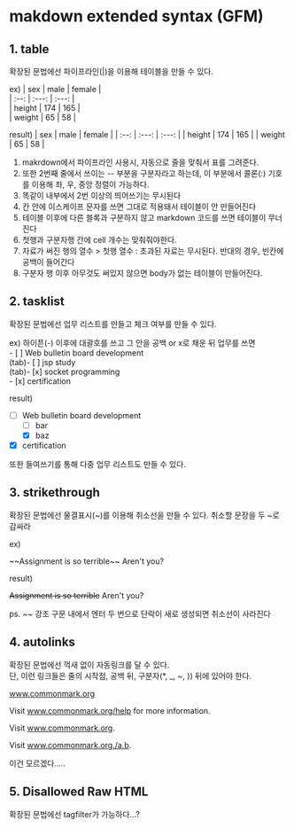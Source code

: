 # makdown extended syntax (GFM)

## 1. table
  확장된 문법에선 파이프라인(|)을 이용해 테이블을 만들 수 있다.
  
  ex)
  \| sex \| male \| female |<br>
  | :--: | :---: | :---: |<br>
  | height | 174 | 165 |<br>
  | weight | 65 | 58 |
  
  result)
  | sex | male | female |
  | :--: | :---: | :---: |
  | height | 174 | 165 |
  | weight | 65 | 58 |
  
  1. makrdown에서 파이프라인 사용시, 자동으로 줄을 맞춰서 표를 그려준다.<br>
  2. 또한 2번째 줄에서 쓰이는 -- 부분을 구분자라고 하는데, 이 부분에서 콜론(:) 기호를 이용해 좌, 우, 중앙 정렬이 가능하다.<br>
  3. 똑같이 내부에서 2번 이상의 띄어쓰기는 무시된다<br>
  4. 칸 안에 이스케이프 문자를 쓰면 그대로 적용돼서 테이블이 안 만들어진다
  5. 테이블 이후에 다른 블록과 구분하지 않고 markdown 코드를 쓰면 테이블이 무너진다
  6. 첫행과 구분자행 간에 cell 개수는 맞춰줘야한다.
  7. 자료가 써진 행의 열수 > 첫행 열수 : 초과된 자료는 무시된다. 반대의 경우, 빈칸에 공백이 들어간다
  8. 구분자 행 이후 아무것도 써있지 않으면 body가 없는 테이블이 만들어진다.

## 2. tasklist
  확장된 문법에선 업무 리스트를 만들고 체크 여부를 만들 수 있다.
  
  ex)
  하이픈(-) 이후에 대괄호를 쓰고 그 안을 공백 or x로 채운 뒤 업무를 쓰면<br>
  \- [ ] Web bulletin board development<br>
    (tab)\- [ ] jsp study<br>
    (tab)\- [x] socket programming<br>
  \- [x] certification
  
  result)
  - [ ] Web bulletin board development
    - [ ] bar
    - [x] baz
  - [x] certification
  
  또한 들여쓰기를 통해 다중 업무 리스트도 만들 수 있다.
 
 
## 3. strikethrough
  확장된 문법에선 물결표시(~)를 이용해 취소선을 만들 수 있다. 취소할 문장을 두 ~로 감싸라
  
  ex)
  
  \~~Assignment is so terrible~~ Aren't you?
  
  result)
  
  ~~Assignment is so terrible~~ Aren't you?
  
  ps. ~~ 강조 구문 내에서 엔터 두 번으로 단락이 새로 생성되면 취소선이 사라진다
  
## 4. autolinks
  확장된 문법에선 꺽새 없이 자동링크를 달 수 있다.<br>
  단, 이런 링크들은 줄의 시작점, 공백 뒤, 구분자(\*, \_, \~, \)) 뒤에 있어야 한다.
  
  www.commonmark.org
  
  Visit www.commonmark.org/help for more information.
  
  Visit www.commonmark.org.
  
  Visit www.commonmark.org./a.b.
  
  이건 모르겠다.....
  
## 5. Disallowed Raw HTML
  확장된 문법에선 tagfilter가 가능하다...?
  
  <title> <style> <em>
  
  <blockquote>
    <xmp> is disallowed.  <XMP> is also disallowed.
  </blockquote>
